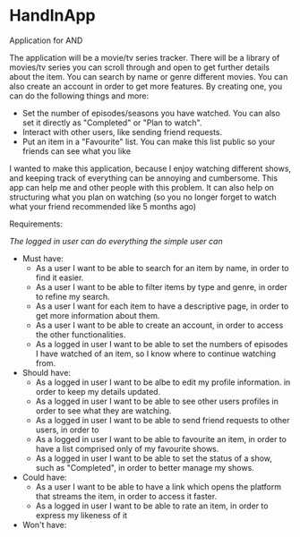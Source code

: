 # HandInApp
Application for AND

The application will be a movie/tv series tracker. There will be a library of movies/tv series you can scroll through and open to get further details about the item.
You can search by name or genre different movies. You can also create an account in order to get more features.
By creating one, you can do the following things and more:
 - Set the number of episodes/seasons you have watched. You can also set it directly as "Completed" or "Plan to watch".
 - Interact with other users, like sending friend requests.
 - Put an item in a "Favourite" list. You can make this list public so your friends can see what you like
 
 I wanted to make this application, because I enjoy watching different shows, and keeping track of everything can be annoying and cumbersome.
 This app can help me and other people with this problem. It can also help on structuring what you plan on watching (so you no longer forget to watch what your friend recommended
 like 5 months ago)
 
 Requirements: 
 
 *The logged in user can do everything the simple user can*
 
  - Must have:
    - As a user I want to be able to search for an item by name, in order to find it easier.
    - As a user I want to be able to filter items by type and genre, in order to refine my search.
    - As a user I want for each item to have a descriptive page, in order to get more information about them.
    - As a user I want to be able to create an account, in order to access the other functionalities.
    - As a logged in user I want to be able to set the numbers of episodes I have watched of an item, so I know where to continue watching from.
  - Should have:
    - As a logged in user I want to be albe to edit my profile information. in order to keep my details updated.
    - As a logged in user I want to be able to see other users profiles in order to see what they are watching.
    - As a logged in user I want to be able to send friend requests to other users, in order to 
    - As a logged in user I want to be able to favourite an item, in order to have a list comprised only of my favourite shows.
    - As a logged in user I want to be able to set the status of a show, such as "Completed", in order to better manage my shows.
  - Could have:
    - As a user I want to be able to have a link which opens the platform that streams the item, in order to access it faster.
    - As a logged in user I want to be able to rate an item, in order to express my likeness of it
  - Won't have:
